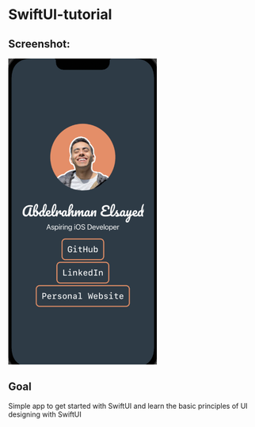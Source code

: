 # SwiftUI-tutorial

## Screenshot:
<p align="row">
<img src= "https://github.com/abdel-elsayed/SwiftUI-tutorial/blob/main/Screen%20Shot%202021-11-20%20at%209.28.15%20PM.png" width="300" >

## Goal

Simple app to get started with SwiftUI and learn the basic principles of UI designing with SwiftUI
